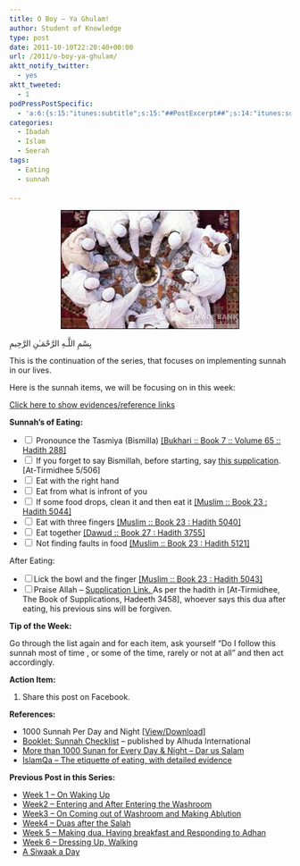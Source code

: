 ```yaml
---
title: O Boy – Ya Ghulam!
author: Student of Knowledge
type: post
date: 2011-10-10T22:20:40+00:00
url: /2011/o-boy-ya-ghulam/
aktt_notify_twitter:
  - yes
aktt_tweeted:
  - 1
podPressPostSpecific:
  - 'a:6:{s:15:"itunes:subtitle";s:15:"##PostExcerpt##";s:14:"itunes:summary";s:15:"##PostExcerpt##";s:15:"itunes:keywords";s:17:"##WordPressCats##";s:13:"itunes:author";s:10:"##Global##";s:15:"itunes:explicit";s:2:"No";s:12:"itunes:block";s:2:"No";}'
categories:
  - Ibadah
  - Islam
  - Seerah
tags:
  - Eating
  - sunnah

---
```

<p style="text-align: center;">
  <a href="/wp-content/uploads/2011/09/eating.jpg"><img class="aligncenter size-full wp-image-1829" title="eating" src="/wp-content/uploads/2011/09/eating.jpg" alt="" /></a>
</p>

بِسْمِ اللَّـهِ الرَّحْمَـٰنِ الرَّحِيمِ

This is the continuation of the series, that focuses on implementing sunnah in our lives.

Here is the sunnah items, we will be focusing on in this week:

<a id="displayLink" onclick="DisplayReferences();" href="javascript:void(0);">Click here to show evidences/reference links</a>

**Sunnah&#8217;s of Eating:**

<ul id="list">
  <li>
    <input type="checkbox" /> Pronounce the Tasmiya (Bismilla) <a class="hideReferenceLink" name="reference"  href="http://quranexplorer.com/Hadith/English/Hadith/bukhari/007.065.288.html" target="_blank">[Bukhari :: Book 7 :: Volume 65 :: Hadith 288]</a>
  </li>
  <li>
    <input type="checkbox" /> If you forget to say Bismillah, before starting, say <a href="http://makedua.com/i/065-170.gif" target="_blank">this supplication</a>. [At-Tirmidhee 5/506]
  </li>
  <li>
    <input type="checkbox" /> Eat with the right hand
  </li>
  <li>
    <input type="checkbox" /> Eat from what is infront of you
  </li>
  <li>
    <input type="checkbox" /> If some food drops, clean it and then eat it <a class="hideReferenceLink" name="reference"  href="http://quranexplorer.com/Hadith/English/Hadith/muslim/023.5044.html" target="_blank">[Muslim :: Book 23 : Hadith 5044]</a>
  </li>
  <li>
    <input type="checkbox" /> Eat with three fingers <a class="hideReferenceLink" name="reference"  href="http://quranexplorer.com/Hadith/English/Hadith/muslim/023.5040.html" target="_blank">[Muslim :: Book 23 : Hadith 5040]</a>
  </li>
  <li>
    <input type="checkbox" /> Eat together <a class="hideReferenceLink" name="reference"  href="http://quranexplorer.com/Hadith/English/Hadith/dawud/027.3755.html" target="_blank">[Dawud :: Book 27 : Hadith 3755]</a>
  </li>
  <li>
    <input type="checkbox" /> Not finding faults in food <a class="hideReferenceLink" name="reference"  href="http://quranexplorer.com/Hadith/English/Hadith/muslim/023.5121.html" target="_blank">[Muslim :: Book 23 : Hadith 5121]</a>
  </li>
</ul>

After Eating:

  *  <input type="checkbox" />Lick the bowl and the finger <a class="hideReferenceLink" name="reference"  href="http://quranexplorer.com/Hadith/English/Hadith/muslim/023.5043.html" target="_blank">[Muslim :: Book 23 : Hadith 5043]</a>
  *  <input type="checkbox" />Praise Allah &#8211; <a class="hideReferenceLink" name="reference"  href="http://makedua.com/i/066-172.gif" target="_blank">Supplication Link. </a> As per the hadith in [At-Tirmidhee, The Book of Supplications, Hadeeth 3458], whoever says this dua after eating, his previous sins will be forgiven.

**Tip of the Week:**

Go through the list again and for each item, ask yourself &#8220;Do I follow this sunnah most of time , or some of the time, rarely or not at all&#8221; and then act accordingly.

**Action Item:**

  1. Share this post on Facebook.

**References:**

  * 1000 Sunnah Per Day and Night [<a href="http://en.wathakker.net/lib_books/view.php?id=217" target="_blank">View/Download</a>]
  * <a href="http://www.islamqa.com/en/ref/2577/" target="_blank"></a><a href="http://www.scribd.com/doc/35887003/Sunnah-Checklist" target="_blank">Booklet: Sunnah Checklist</a> – published by Alhuda International
  * <a href="http://store.dar-us-salam.com/product/216a.html" target="_blank">More than 1000 Sunan for Every Day & Night &#8211; Dar us Salam</a>
  * <a href="http://islamqa.com/en/ref/13348" target="_blank">IslamQa &#8211; The etiquette of eating, with detailed evidence</a>

**Previous Post in this Series:**

  * <a title="Follow the Sunnah – Week 1" href="http://www.ilmfruits.com/follow-the-sunnah-week-1" target="_blank">Week 1 &#8211; On Waking Up</a>
  * <a title="Follow the Sunnah – Week 2" href="http://www.ilmfruits.com/follow-the-sunnah-week-2" target="_blank">Week2 &#8211; Entering and After Entering the Washroom</a>
  * <a title="Follow the Sunnah – Week 3" href="http://www.ilmfruits.com/follow-the-sunnah-week-3" target="_blank">Week3 &#8211; On Coming out of Washroom and Making Ablution</a>
  * <a title="Follow the Sunnah – Week 4" href="http://www.ilmfruits.com/follow-the-sunnah-week-4" target="_blank">Week4 &#8211; Duas after the Salah</a>
  * <a title="Follow the Sunnah – Week 5" href="http://www.ilmfruits.com/follow-the-sunnah-week-5" target="_blank">Week 5 &#8211; Making dua, Having breakfast and Responding to Adhan</a>
  * [Week 6 &#8211; Dressing Up, Walking][1]
  * <a href="http://www.ilmfruits.com/a-siwaak-a-day" target="_blank">A Siwaak a Day</a>

 [1]: http://www.ilmfruits.com/follow-the-sunnah-week-6 "Follow the Sunnah – Week 6"